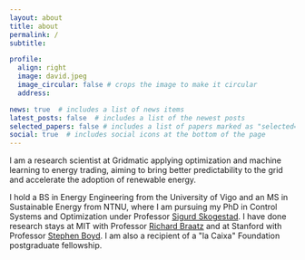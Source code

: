 ```yaml
---
layout: about
title: about
permalink: /
subtitle: 

profile:
  align: right
  image: david.jpeg
  image_circular: false # crops the image to make it circular
  address: 

news: true  # includes a list of news items
latest_posts: false  # includes a list of the newest posts
selected_papers: false # includes a list of papers marked as "selected={true}"
social: true  # includes social icons at the bottom of the page
---
```


I am a research scientist at Gridmatic applying optimization and machine
learning to energy trading, aiming to bring better predictability to the grid
and accelerate the adoption of renewable energy.

I hold a BS in Energy Engineering from the University of Vigo and an MS in
Sustainable Energy from NTNU, where I am pursuing my PhD in Control Systems and
Optimization under Professor <a href="https://folk.ntnu.no/skoge/">Sigurd
Skogestad</a>. I have done research stays at MIT with Professor <a
href="https://web.mit.edu/braatzgroup/index.html">Richard Braatz</a> and at
Stanford with Professor <a href="https://web.stanford.edu/~boyd/">Stephen
Boyd</a>. I am also a recipient of a "la Caixa" Foundation postgraduate
fellowship.
